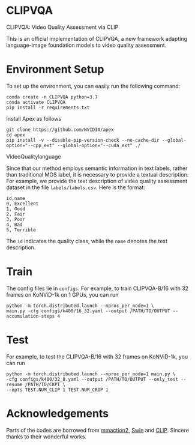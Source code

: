 # CLIPVQA
CLIPVQA: Video Quality Assessment via CLIP 

This is an official implementation of CLIPVQA, a new framework adapting language-image foundation models to video quality assessment.
# Environment Setup
To set up the environment, you can easily run the following command:
```
conda create -n CLIPVQA python=3.7
conda activate CLIPVQA
pip install -r requirements.txt
```

Install Apex as follows
```
git clone https://github.com/NVIDIA/apex
cd apex
pip install -v --disable-pip-version-check --no-cache-dir --global-option="--cpp_ext" --global-option="--cuda_ext" ./
```
VideoQualitylanguage

Since that our method employs semantic information in text labels, rather than traditional MOS label, it is necessary to provide a textual description. For example, we provide the text description of video quality assessment dataset in the file `labels/labels.csv`. Here is the format:
```Shell
id,name
0, Excellent
1, Good
2, Fair
3, Poor
4, Bad
5, Terrible
```
The `id` indicates the  quality class, while the `name` denotes the text description.

# Train
The config files lie in `configs`. For example, to train CLIPVQA-B/16 with 32 frames on KoNViD-1k on 1 GPUs, you can run
```
python -m torch.distributed.launch --nproc_per_node=1 \ 
main.py -cfg configs/k400/16_32.yaml --output /PATH/TO/OUTPUT --accumulation-steps 4
```

# Test
For example, to test the CLIPVQA-B/16 with 32 frames on KoNViD-1k, you can run
```
python -m torch.distributed.launch --nproc_per_node=1 main.py \
-cfg configs/k400/32_8.yaml --output /PATH/TO/OUTPUT --only_test --resume /PATH/TO/CKPT \
--opts TEST.NUM_CLIP 1 TEST.NUM_CROP 1
```

# Acknowledgements
Parts of the codes are borrowed from [mmaction2](https://github.com/open-mmlab/mmaction2), [Swin](https://github.com/microsoft/Swin-Transformer) and [CLIP](https://github.com/openai/CLIP). Sincere thanks to their wonderful works.
